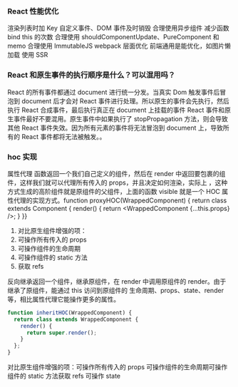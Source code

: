 ### React 性能优化

渲染列表时加 Key
自定义事件、DOM 事件及时销毁
合理使用异步组件
减少函数 bind this 的次数
合理使用 shouldComponentUpdate、PureComponent 和 memo
合理使用 ImmutableJS
webpack 层面优化
前端通用是能优化，如图片懒加载
使用 SSR

### React 和原生事件的执行顺序是什么？可以混用吗？

React 的所有事件都通过 document 进行统一分发。当真实 Dom 触发事件后冒泡到 document 后才会对 React 事件进行处理。所以原生的事件会先执行，然后执行 React 合成事件，最后执行真正在 document 上挂载的事件 React 事件和原生事件最好不要混用。原生事件中如果执行了 stopPropagation 方法，则会导致其他 React 事件失效。因为所有元素的事件将无法冒泡到 document 上，导致所有的 React 事件都将无法被触发。。

### hoc 实现

属性代理
函数返回一个我们自己定义的组件，然后在 render 中返回要包裹的组件，这样我们就可以代理所有传入的 props，并且决定如何渲染，实际上 ，这种方式生成的高阶组件就是原组件的父组件，上面的函数 visible 就是一个 HOC 属性代理的实现方式。function proxyHOC(WrappedComponent) { return class extends Component { render() { return <WrappedComponent {...this.props} />; } }}

1.  对比原生组件增强的项：
2.  可操作所有传入的 props
3.  可操作组件的生命周期
4.  可操作组件的 static 方法
5.  获取 refs

反向继承返回一个组件，继承原组件，在 render 中调用原组件的 render。由于继承了原组件，能通过 this 访问到原组件的 生命周期、props、state、render 等，相比属性代理它能操作更多的属性。

```javascript
function inheritHOC(WrappedComponent) {
  return class extends WrappedComponent {
    render() {
      return super.render();
    }
  };
}
```

对比原生组件增强的项：可操作所有传入的 props 可操作组件的生命周期可操作组件的 static 方法获取 refs 可操作 state
